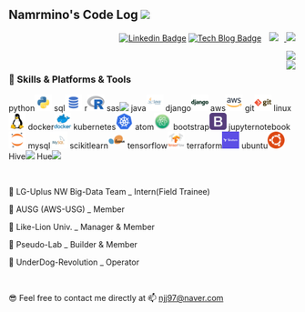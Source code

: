 ## Namrmino's Code Log <img src="https://media.giphy.com/media/hvRJCLFzcasrR4ia7z/giphy.gif" width="25px">

<div align=right>
    
[![Linkedin Badge](https://img.shields.io/badge/-LinkedIn-blue?style=flat-square&logo=Linkedin&logoColor=white&link=https://www.linkedin.com/in/jeongjaenam/)](https://www.linkedin.com/in/jeongjaenam/)
[![Tech Blog Badge](http://img.shields.io/badge/-Tech%20blog-black?style=flat-square&logo=github&link=https://namrmino.tistory.com/)](https://namrmino.tistory.com/)
<a href="https://www.instagram.com/namrmino/">
    <img 
        src="http://img.shields.io/badge/-Instagram-black?style=flat&logo=Instagram&link=https://www.instagram.com/namrmino/"
        style="height : auto; margin-left : 10px; margin-right : 10px;"/>
</a>
<a href="https://hits.seeyoufarm.com"/>
  <img src="https://hits.seeyoufarm.com/api/count/incr/badge.svg?url=https://github.com/namrmino"/>
</a>

</div>

<img align='right' src="https://github-readme-stats.vercel.app/api/top-langs/?username=namrmino&layout=compact&hide=Jupyter%20notebook&theme=prussian">
<br>
<img align='right' src="https://github-readme-stats.vercel.app/api?username=namrmino&count_private=true&show_icons=true&theme=prussian">

<h3> 💪 Skills & Platforms & Tools </h3>

python<code><img height="30" src="https://raw.githubusercontent.com/github/explore/80688e429a7d4ef2fca1e82350fe8e3517d3494d/topics/python/python.png"></code>
sql<code><img height="30" src="https://raw.githubusercontent.com/github/explore/80688e429a7d4ef2fca1e82350fe8e3517d3494d/topics/sql/sql.png"></code>
r<code><img height="30" src="https://raw.githubusercontent.com/github/explore/80688e429a7d4ef2fca1e82350fe8e3517d3494d/topics/r/r.png"></code>
sas<code><img height="30" src="https://www.automateexcel.com/excel/wp-content/uploads/2018/04/icon-shortcuts-sas.png"></code>
java<code><img height="30" src="https://raw.githubusercontent.com/github/explore/80688e429a7d4ef2fca1e82350fe8e3517d3494d/topics/java/java.png"></code>
django<code><img height="30" src="https://raw.githubusercontent.com/github/explore/80688e429a7d4ef2fca1e82350fe8e3517d3494d/topics/django/django.png"></code>
aws<code><img height="30" src="https://raw.githubusercontent.com/github/explore/fbceb94436312b6dacde68d122a5b9c7d11f9524/topics/aws/aws.png"></code>
git<code><img height="30" src="https://raw.githubusercontent.com/github/explore/80688e429a7d4ef2fca1e82350fe8e3517d3494d/topics/git/git.png"></code>
linux<code><img height="30" src="https://raw.githubusercontent.com/github/explore/80688e429a7d4ef2fca1e82350fe8e3517d3494d/topics/linux/linux.png"></code>
docker<code><img height="30" src="https://raw.githubusercontent.com/github/explore/80688e429a7d4ef2fca1e82350fe8e3517d3494d/topics/docker/docker.png"></code>
kubernetes<code><img height="30" src="https://raw.githubusercontent.com/github/explore/80688e429a7d4ef2fca1e82350fe8e3517d3494d/topics/kubernetes/kubernetes.png"></code>
atom<code><img height="30" src="https://raw.githubusercontent.com/github/explore/80688e429a7d4ef2fca1e82350fe8e3517d3494d/topics/atom/atom.png"></code>
bootstrap<code><img height="30" src="https://raw.githubusercontent.com/github/explore/80688e429a7d4ef2fca1e82350fe8e3517d3494d/topics/bootstrap/bootstrap.png"></code>
jupyternotebook<code><img height="30" src="https://raw.githubusercontent.com/github/explore/80688e429a7d4ef2fca1e82350fe8e3517d3494d/topics/jupyter-notebook/jupyter-notebook.png"></code>
mysql<code><img height="30" src="https://raw.githubusercontent.com/github/explore/80688e429a7d4ef2fca1e82350fe8e3517d3494d/topics/mysql/mysql.png"></code>
scikitlearn<code><img height="30" src="https://raw.githubusercontent.com/github/explore/80688e429a7d4ef2fca1e82350fe8e3517d3494d/topics/scikit-learn/scikit-learn.png"></code>
tensorflow<code><img height="30" src="https://raw.githubusercontent.com/github/explore/80688e429a7d4ef2fca1e82350fe8e3517d3494d/topics/tensorflow/tensorflow.png"></code>
terraform<code><img height="30" src="https://raw.githubusercontent.com/github/explore/80688e429a7d4ef2fca1e82350fe8e3517d3494d/topics/terraform/terraform.png"></code>
ubuntu<code><img height="30" src="https://raw.githubusercontent.com/github/explore/80688e429a7d4ef2fca1e82350fe8e3517d3494d/topics/ubuntu/ubuntu.png"></code>
Hive<code><img height="30" src="https://upload.wikimedia.org/wikipedia/commons/thumb/b/bb/Apache_Hive_logo.svg/1200px-Apache_Hive_logo.svg.png"></code>
Hue<code><img height="30" src="https://encrypted-tbn0.gstatic.com/images?q=tbn:ANd9GcTHWtj-bY5Y5IJZvqWMFMvAlpnD7fetfLKAEg&usqp=CAU"></code>
<code><img height="30" src=""></code>
<code><img height="30" src=""></code>
<code><img height="30" src=""></code>

<br>

🔗 LG-Uplus NW Big-Data Team _ Intern(Field Trainee)

🔗 AUSG (AWS-USG) _ Member

🔗 Like-Lion Univ. _ Manager & Member

🔗 Pseudo-Lab _ Builder & Member

🔗 UnderDog-Revolution _ Operator

<br>

😎 Feel free to contact me directly at 📫 njj97@naver.com
